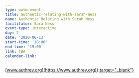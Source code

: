 ```yaml
---
type: watm-event
title: authentic-relating-with-sarah-ness
name: Authentic Relating with Sarah Ness
facilitator: Sara Ness
event-type: interactive
day: 2
date: '2020-06-13'
start-time: '18:00'
end-time: '19:00'
link: TBA
calendar-link:
---
```




[www.authrev.org](https://www.authrev.org){:target="_blank"}
